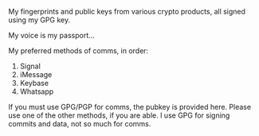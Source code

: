 My fingerprints and public keys from various crypto products, all signed
using my GPG key.

My voice is my passport...

My preferred methods of comms, in order:
1. Signal
1. iMessage
1. Keybase
1. Whatsapp

If you must use GPG/PGP for comms, the pubkey is provided here.  Please use one of the other methods, if you are able.  I use GPG for signing commits and data, not so much for comms.
